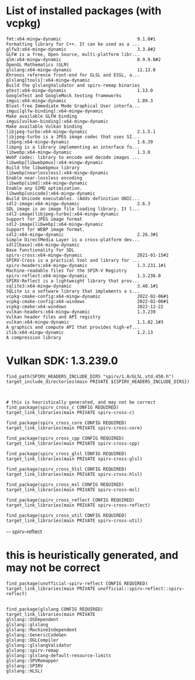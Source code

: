 # List of installed packages (with vcpkg)

```
fmt:x64-mingw-dynamic                             9.1.0#1             Formatting library for C++. It can be used as a ...
glfw3:x64-mingw-dynamic                           3.3.8#2             GLFW is a free, Open Source, multi-platform libr...
glm:x64-mingw-dynamic                             0.9.9.8#2           OpenGL Mathematics (GLM)
glslang:x64-mingw-dynamic                         11.13.0             Khronos reference front-end for GLSL and ESSL, a...
glslang[tools]:x64-mingw-dynamic                                      Build the glslangValidator and spirv-remap binaries
gtest:x64-mingw-dynamic                           1.13.0              GoogleTest and GoogleMock testing frameworks       
imgui:x64-mingw-dynamic                           1.89.3              Bloat-free Immediate Mode Graphical User interfa...
imgui[glfw-binding]:x64-mingw-dynamic                                 Make available GLFW binding
imgui[vulkan-binding]:x64-mingw-dynamic                               Make available Vulkan binding
libjpeg-turbo:x64-mingw-dynamic                   2.1.5.1             libjpeg-turbo is a JPEG image codec that uses SI...
libpng:x64-mingw-dynamic                          1.6.39              libpng is a library implementing an interface fo...
libwebp:x64-mingw-dynamic                         1.3.0               WebP codec: library to encode and decode images ...
libwebp[libwebpmux]:x64-mingw-dynamic                                 Build the libwebpmux library
libwebp[nearlossless]:x64-mingw-dynamic                               Enable near-lossless encoding
libwebp[simd]:x64-mingw-dynamic                                       Enable any SIMD optimization.
libwebp[unicode]:x64-mingw-dynamic                                    Build Unicode executables. (Adds definition UNIC...
sdl2-image:x64-mingw-dynamic                      2.6.3               SDL_image is an image file loading library. It l...
sdl2-image[libjpeg-turbo]:x64-mingw-dynamic                           Support for JPEG image format
sdl2-image[libwebp]:x64-mingw-dynamic                                 Support for WEBP image format.
sdl2:x64-mingw-dynamic                            2.26.3#1            Simple DirectMedia Layer is a cross-platform dev...
sdl2[base]:x64-mingw-dynamic                                          Base functionality for SDL
spirv-cross:x64-mingw-dynamic                     2021-01-15#2        SPIRV-Cross is a practical tool and library for ...
spirv-headers:x64-mingw-dynamic                   1.3.231.1#1         Machine-readable files for the SPIR-V Registry     
spirv-reflect:x64-mingw-dynamic                   1.3.236.0           SPIRV-Reflect is a lightweight library that prov...
sqlite3:x64-mingw-dynamic                         3.40.1#1            SQLite is a software library that implements a s...
vcpkg-cmake-config:x64-mingw-dynamic              2022-02-06#1        
vcpkg-cmake-config:x64-windows                    2022-02-06#1        
vcpkg-cmake:x64-windows                           2022-12-22
vulkan-headers:x64-mingw-dynamic                  1.3.239             Vulkan header files and API registry
vulkan:x64-mingw-dynamic                          1.1.82.1#3          A graphics and compute API that provides high-ef...
zlib:x64-mingw-dynamic                            1.2.13              A compression library
```

# Vulkan SDK: 1.3.239.0

    find_path(SPIRV_HEADERS_INCLUDE_DIRS "spirv/1.0/GLSL.std.450.h")
    target_include_directories(main PRIVATE ${SPIRV_HEADERS_INCLUDE_DIRS})


    
    # this is heuristically generated, and may not be correct
    find_package(spirv_cross_c CONFIG REQUIRED)
    target_link_libraries(main PRIVATE spirv-cross-c)

    find_package(spirv_cross_core CONFIG REQUIRED)
    target_link_libraries(main PRIVATE spirv-cross-core)

    find_package(spirv_cross_cpp CONFIG REQUIRED)
    target_link_libraries(main PRIVATE spirv-cross-cpp)

    find_package(spirv_cross_glsl CONFIG REQUIRED)
    target_link_libraries(main PRIVATE spirv-cross-glsl)

    find_package(spirv_cross_hlsl CONFIG REQUIRED)
    target_link_libraries(main PRIVATE spirv-cross-hlsl)

    find_package(spirv_cross_msl CONFIG REQUIRED)
    target_link_libraries(main PRIVATE spirv-cross-msl)

    find_package(spirv_cross_reflect CONFIG REQUIRED)
    target_link_libraries(main PRIVATE spirv-cross-reflect)

    find_package(spirv_cross_util CONFIG REQUIRED)
    target_link_libraries(main PRIVATE spirv-cross-util)


-- spirv-reflect
# this is heuristically generated, and may not be correct
    find_package(unofficial-spirv-reflect CONFIG REQUIRED)
    target_link_libraries(main PRIVATE unofficial::spirv-reflect::spirv-reflect)


    find_package(glslang CONFIG REQUIRED)
    target_link_libraries(main PRIVATE 
    glslang::OSDependent 
    glslang::glslang 
    glslang::MachineIndependent 
    glslang::GenericCodeGen 
    glslang::OGLCompiler 
    glslang::glslangValidator 
    glslang::spirv-remap 
    glslang::glslang-default-resource-limits 
    glslang::SPVRemapper 
    glslang::SPIRV 
    glslang::HLSL)